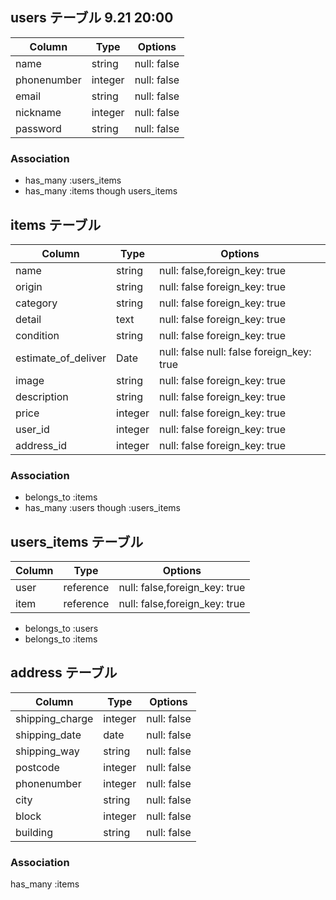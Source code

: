 ## users テーブル 9.21 20:00


| Column        | Type   | Options     |
| --------      | ------ | ----------- |
| name          | string | null: false |
| phonenumber   | integer| null: false |
| email         | string | null: false |
| nickname      | integer| null: false |
| password      | string | null: false |

### Association

- has_many :users_items
- has_many :items though users_items

## items テーブル

| Column        | Type   | Options                      |
| --------------| ------ | -----------------------------|
| name          | string | null: false,foreign_key: true| 
| origin        | string | null: false foreign_key: true|
| category      | string | null: false foreign_key: true|
| detail        | text   | null: false foreign_key: true|
| condition     | string | null: false foreign_key: true|
| estimate_of_deliver | Date | null: false null: false foreign_key: true|
| image         | string | null: false foreign_key: true|
| description   | string | null: false foreign_key: true|
| price         | integer| null: false foreign_key: true|
| user_id       | integer| null: false foreign_key: true|
| address_id    | integer| null: false foreign_key: true|


### Association
- belongs_to :items 
- has_many :users though :users_items

## users_items テーブル
| Column      | Type   | Options     |
| --------    | ------ | ----------- |
| user        | reference | null: false,foreign_key: true |
| item        | reference | null: false,foreign_key: true |

- belongs_to  :users
- belongs_to  :items

## address テーブル

| Column          | Type       |Options                        
| -------         | ---------- |-------------|
| shipping_charge | integer    | null: false |          
| shipping_date   | date       | null: false |
| shipping_way    | string     | null: false |
| postcode        | integer    | null: false |
| phonenumber     | integer    | null: false |
| city            | string    | null: false |
| block           | integer    | null: false |
| building        | string     | null: false |

### Association

  has_many :items


 

